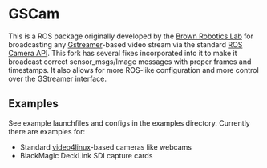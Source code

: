 GSCam
=====

This is a ROS package originally developed by the [Brown Robotics Lab](http://robotics.cs.brown.edu/) for broadcasting any [Gstreamer](http://gstreamer.freedesktop.org/)-based video stream via the standard [ROS Camera API](http://ros.org/wiki/camera_drivers). This fork has several fixes incorporated into it to make it broadcast correct sensor_msgs/Image messages with proper frames and timestamps. It also allows for more ROS-like configuration and more control over the GStreamer interface.

Examples
--------

See example launchfiles and configs in the examples directory. Currently there are examples for:
 * Standard [video4linux](http://en.wikipedia.org/wiki/Video4Linux)-based cameras like webcams
 * BlackMagic DeckLink SDI capture cards
